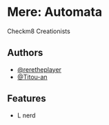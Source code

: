 # Mere: Automata

Checkm8 Creationists


## Authors

- [@reretheplayer](https://www.github.com/Reretheplayer)
- [@Titou-an](https://github.com/Titou-an)


## Features

- L nerd
